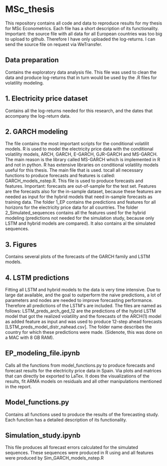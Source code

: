 # MSc_thesis
This repository contains all code and data to reproduce results for my thesis for MSc Econometrics. Each file has a short description of its functionality. Important: the source file with all data for all European countries was too big to upload to github. Therefore I have only uploaded the log-returns. I can send the source file on request via WeTransfer.

## Data preparation
Contains the exploratory data analysis file. This file was used to clean the data and produce log-returns that in turn would be used by the .R files for volatility modeling.

## 1. Electricity price dataset
Contains all the log-returns needed for this research, and the dates that accompany the log-return data. 

## 2. GARCH modeling
The file contains the most important scripts for the conditional volatilit models. R is used to model the electricity price data with the conditional volatility models, ARCH, GARCH, E-GARCH, GJR-GARCH and MS-GARCH. The main reason is the library called MS-GARCH which is implemented in R and not in python. R has extensive libraries on conditional volatility models useful for this thesis. The main file that is used. tocall all necessary functions to produce forecasts and features is called: GARCH_models_nstep.R. This file is used to produce forecasts and features. Important: forecasts are out-of-sample for the test set. Features are the forecasts also for the in-sample dataset, because these features are needed as input for the hybrid models that need in-sample forecasts as training data. The folder 1_EP contains the predictions and features for all horizons for the electricity price data for all countries. The folder 2_Simulated_sequences contains all the features used for the hybrid modeling (predictions not needed for the simulation study, because only LSTM and hybrid models are compared). It also contains al the simulated sequences. 

## 3. Figures
Contains several plots of the forecasts of the GARCH family and LSTM models.

## 4. LSTM predictions
Fitting all LSTM and hybrid models to the data is very time intensive. Due to large dat available, and the goal to outperform the naive predictions, a lot of parameters and nodes are needed to improve forecasting performance. Therefore all predictions of the LSTM's are included. The files are named as follows: LSTM_preds_arch_ged_12 are the predictions of the hybrid LSTM model that got the realized volatility and the forecasts of the ARCH(1) model as added feature as input and was used to produce 12-step ahead forecasts [LSTM_preds_model_distr_nahead.csv]. The folder name describes the country for which these predictions were made. 
(Sidenote, this was done on a MAC with 8 GB RAM). 

## EP_modeling_file.ipynb
Calls all the functions from model_functions.py to produce forecasts and forecast results for the electricity price data in Spain. Via plots and matrices that can directly be exported to LaTex. It does the visualizations of the results, fit ARMA models on residuals and all other manipulations mentioned in the report. 

## Model_functions.py
Contains all functions used to produce the results of the forecasting study. Each function has a detailed description of its functionality.

## Simulation_study.ipynb
This file produces all forecast errors calculated for the simulated sequences. These sequences were produced in R using and all features were produced by Sim_GARCH_models_nstep.R


